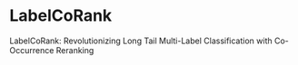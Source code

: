 # LabelCoRank
LabelCoRank: Revolutionizing Long Tail Multi-Label Classification with Co-Occurrence Reranking
